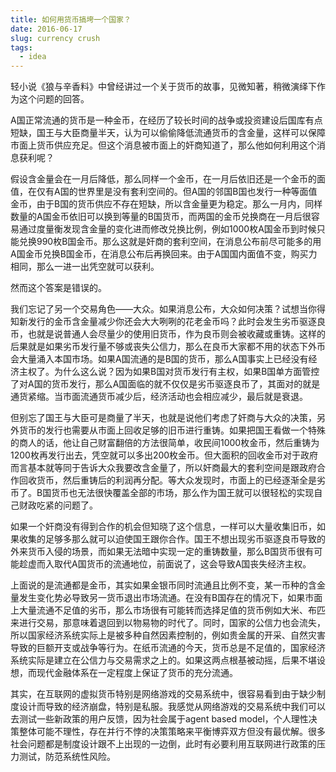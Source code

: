 ```yaml
---
title: 如何用货币搞垮一个国家？
date: 2016-06-17
slug: currency crush
tags:
  - idea
---
```


轻小说《狼与辛香料》中曾经讲过一个关于货币的故事，见微知著，稍微演绎下作为这个问题的回答。

A国正常流通的货币是一种金币，在经历了较长时间的战争或投资建设后国库有点短缺，国王与大臣商量半天，认为可以偷偷降低流通货币的含金量，这样可以保障市面上货币供应充足。但这个消息被市面上的奸商知道了，那么他如何利用这个消息获利呢？

假设含金量会在一月后降低，那么同样一个金币，在一月后依旧还是一个金币的面值，在仅有A国的世界里是没有套利空间的。但A国的邻国B国也发行一种等面值金币，由于B国的货币供应不存在短缺，所以含金量更为稳定。那么一月内，同样数量的A国金币依旧可以换到等量的B国货币，而两国的金币兑换商在一月后很容易通过度量衡发现含金量的变化进而修改兑换比例，例如1000枚A国金币到时候只能兑换990枚B国金币。那么这就是奸商的套利空间，在消息公布前尽可能多的用A国金币兑换B国金币，在消息公布后再换回来。由于A国国内面值不变，购买力相同，那么一进一出凭空就可以获利。

然而这个答案是错误的。

我们忘记了另一个交易角色——大众。如果消息公布，大众如何决策？试想当你得知新发行的金币含金量减少你还会大大咧咧的花老金币吗？此时会发生劣币驱逐良币，也就是说普通人会尽量少的使用旧货币，作为良币则会被收藏或重铸。这样的后果就是如果劣币发行量不够或丧失公信力，那么在良币大家都不用的状态下外币会大量涌入本国市场。如果A国流通的是B国的货币，那么A国事实上已经没有经济主权了。为什么这么说？因为如果B国对货币发行有主权，如果B国单方面管控了对A国的货币发行，那么A国面临的就不仅仅是劣币驱逐良币了，其面对的就是通货紧缩。当市面流通货币减少后，经济活动也会相应减少，最后就是衰退。

但别忘了国王与大臣可是商量了半天，也就是说他们考虑了奸商与大众的决策，另外货币的发行也需要从市面上回收足够的旧币进行重铸。如果把国王看做一个特殊的商人的话，他让自己财富翻倍的方法很简单，收民间1000枚金币，然后重铸为1200枚再发行出去，凭空就可以多出200枚金币。但大面积的回收金币对于政府而言基本就等同于告诉大众我要改含金量了，所以奸商最大的套利空间是跟政府合作回收货币，然后重铸后的利润再分配。等大众发现时，市面上的已经逐渐全是劣币了。B国货币也无法很快覆盖全部的市场，那么作为国王就可以很轻松的实现自己财政吃紧的问题了。

如果一个奸商没有得到合作的机会但知晓了这个信息，一样可以大量收集旧币，如果收集的足够多那么就可以迫使国王跟你合作。国王不想出现劣币驱逐良币导致的外来货币入侵的场景，而如果无法暗中实现一定的重铸数量，那么B国货币很有可能趁虚而入取代A国货币的流通地位，前面说了，这会导致A国丧失经济主权。

上面说的是流通都是金币，其实如果金银币同时流通且比例不变，某一币种的含金量发生变化势必导致另一货币退出市场流通。在没有B国存在的情况下，如果市面上大量流通不足值的劣币，那么市场很有可能转而选择足值的货币例如大米、布匹来进行交易，那意味着退回到以物易物的时代了。同时，国家的公信力也会流失，所以国家经济系统实际上是被多种自然因素控制的，例如贵金属的开采、自然灾害导致的巨额开支或战争等行为。在纸币流通的今天，货币总是不足值的，国家经济系统实际是建立在公信力与交易需求之上的。如果这两点根基被动摇，后果不堪设想，而现代金融体系在一定程度上保证了货币的充分流通。

其实，在互联网的虚拟货币特别是网络游戏的交易系统中，很容易看到由于缺少制度设计而导致的经济崩盘，特别是私服。我感觉从网络游戏的交易系统中我们可以去测试一些新政策的用户反馈，因为社会属于agent based model，个人理性决策整体可能不理性，存在并行不悖的决策策略来平衡博弈双方但没有最优解。很多社会问题都是制度设计跟不上出现的一边倒，此时有必要利用互联网进行政策的压力测试，防范系统性风险。